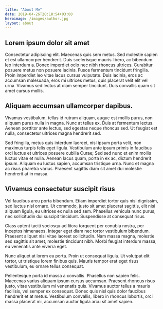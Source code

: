 ```yaml
---
title: "About Me"
date: 2019-04-26T20:18:54+03:00
heroimage: /images/author.jpg
layout: about
---
```


## Lorem ipsum dolor sit amet
Consectetur adipiscing elit. Maecenas quis sem metus. Sed molestie sapien et est ullamcorper hendrerit. Duis scelerisque mauris libero, ac bibendum leo interdum a. Donec imperdiet odio nec nibh rhoncus ultrices. Curabitur posuere metus non posuere lacinia. Fusce fermentum tincidunt fringilla. Proin imperdiet leo vitae lacus cursus vulputate. Duis lacinia, eros ac accumsan malesuada, eros mi ultrices metus, quis placerat velit elit vel urna. Vivamus sed lectus at diam semper tincidunt. Duis convallis quam sit amet cursus mollis.

## Aliquam accumsan ullamcorper dapibus. 
Vivamus vestibulum, tellus id rutrum aliquam, augue est mollis purus, non aliquam purus nulla in magna. Nunc at tellus ex. Duis at fermentum lectus. Aenean porttitor ante lectus, sed egestas neque rhoncus sed. Ut feugiat est nulla, consectetur ultrices magna hendrerit sed. 

Sed fringilla, metus quis interdum laoreet, nisl ipsum porta velit, non maximus turpis felis eget ligula. Vestibulum ante ipsum primis in faucibus orci luctus et ultrices posuere cubilia Curae; Sed sed nunc et enim mollis luctus vitae et nulla. Aenean lacus quam, porta in ex ac, dictum hendrerit ipsum. Aliquam eu luctus sapien, accumsan tristique urna. Nunc et magna ac risus pharetra varius. Praesent sagittis diam sit amet dui molestie hendrerit at in massa.

## Vivamus consectetur suscipit risus
Vel faucibus arcu porta bibendum. Etiam imperdiet tortor quis nisl dignissim, sed luctus nisl ornare. Ut commodo, justo sit amet placerat sagittis, elit nisi aliquam ligula, eu ultrices ex nulla sed sem. Phasellus vehicula nunc purus, nec sollicitudin dui suscipit tincidunt. Suspendisse at consequat risus.

Class aptent taciti sociosqu ad litora torquent per conubia nostra, per inceptos himenaeos. Integer eget diam nec tortor vestibulum bibendum. Praesent aliquet nisi vitae laoreet sollicitudin. Nam massa magna, molestie sed sagittis sit amet, molestie tincidunt nibh. Morbi feugiat interdum massa, eu venenatis ante viverra eget.

Nunc aliquet at lorem eu porta. Proin ut consequat ligula. Ut volutpat elit tortor, ut tristique lorem finibus quis. Mauris tempor erat eget risus vestibulum, eu ornare tellus consequat. 

Pellentesque porta id massa a convallis. Phasellus non sapien felis. Maecenas varius aliquam ipsum cursus accumsan. Praesent rhoncus risus justo, vitae vestibulum mi venenatis quis. Vivamus auctor tellus a mauris facilisis, vel semper ex consequat. Donec quis nisl quis dolor faucibus hendrerit et at metus. Vestibulum convallis, libero in rhoncus lobortis, orci massa placerat mi, accumsan auctor ligula arcu sit amet sapien. 